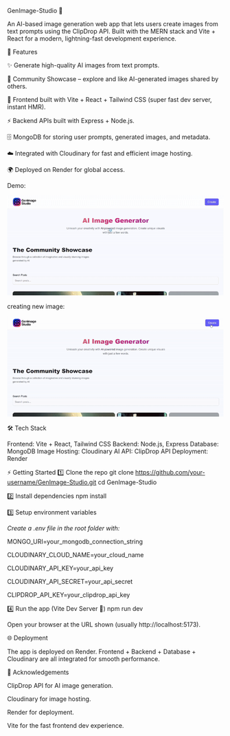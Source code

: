 GenImage-Studio 🎨

An AI-based image generation web app that lets users create images from text prompts using the ClipDrop API.
Built with the MERN stack and Vite + React for a modern, lightning-fast development experience.

🚀 Features

✨ Generate high-quality AI images from text prompts.

🎨 Community Showcase – explore and like AI-generated images shared by others.

📱 Frontend built with Vite + React + Tailwind CSS (super fast dev server, instant HMR).

⚡ Backend APIs built with Express + Node.js.

🗄️ MongoDB for storing user prompts, generated images, and metadata.

☁️ Integrated with Cloudinary for fast and efficient image hosting.

🌍 Deployed on Render for global access.

Demo:

![App Demo](assets/demo.gif)

creating new image:

![App Demo](assets/create.gif)


🛠️ Tech Stack

Frontend: Vite + React, Tailwind CSS
Backend: Node.js, Express
Database: MongoDB
Image Hosting: Cloudinary
AI API: ClipDrop API
Deployment: Render

⚡ Getting Started
1️⃣ Clone the repo
git clone https://github.com/your-username/GenImage-Studio.git
cd GenImage-Studio

2️⃣ Install dependencies
npm install

3️⃣ Setup environment variables

*Create a .env file in the root folder with:*

MONGO_URI=your_mongodb_connection_string

CLOUDINARY_CLOUD_NAME=your_cloud_name

CLOUDINARY_API_KEY=your_api_key

CLOUDINARY_API_SECRET=your_api_secret

CLIPDROP_API_KEY=your_clipdrop_api_key

4️⃣ Run the app (Vite Dev Server 🚀)
npm run dev


Open your browser at the URL shown (usually http://localhost:5173).

🌐 Deployment

The app is deployed on Render.
Frontend + Backend + Database + Cloudinary are all integrated for smooth performance.

🙌 Acknowledgements

ClipDrop API
 for AI image generation.

Cloudinary
 for image hosting.

Render
 for deployment.

Vite
 for the fast frontend dev experience.
